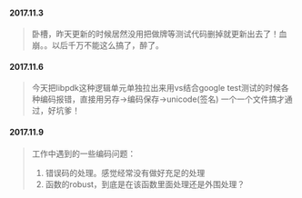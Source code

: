 #### 2017.11.3

> 卧槽，昨天更新的时候居然没用把做牌等测试代码删掉就更新出去了！血崩。。以后千万不能这么搞了，醉了。

#### 2017.11.6

>今天把libpdk这种逻辑单元单独拉出来用vs结合google test测试的时候各种编码报错，直接用另存->编码保存->unicode(签名)  一个一个文件搞才通过，好坑爹！

#### 2017.11.9

>工作中遇到的一些编码问题：
>
>1. 错误码的处理。感觉经常没有做好充足的处理
>2. 函数的robust，到底是在该函数里面处理还是外围处理？